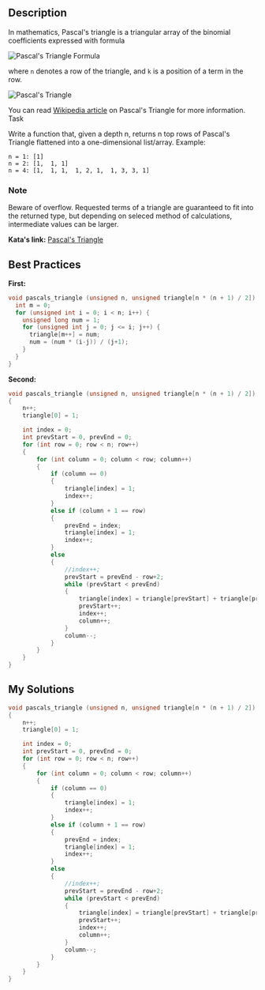 ## Description

In mathematics, Pascal's triangle is a triangular array of the binomial coefficients expressed with formula

![Pascal's Triangle Formula](https://wikimedia.org/api/rest_v1/media/math/render/svg/203b128a098e18cbb8cf36d004bd7282b28461bf)

where `n` denotes a row of the triangle, and `k` is a position of a term in the row.

![Pascal's Triangle](https://upload.wikimedia.org/wikipedia/commons/0/0d/PascalTriangleAnimated2.gif)


You can read [Wikipedia article](https://en.wikipedia.org/wiki/Pascal%27s_triangle) on Pascal's Triangle for more information.
Task

Write a function that, given a depth n, returns n top rows of Pascal's Triangle flattened into a one-dimensional list/array.
Example:

```
n = 1: [1]
n = 2: [1,  1, 1]
n = 4: [1,  1, 1,  1, 2, 1,  1, 3, 3, 1]
```

### Note

Beware of overflow. Requested terms of a triangle are guaranteed to fit into the returned type, but depending on seleced method of calculations, intermediate values can be larger.


**Kata's link:** [Pascal's Triangle](https://www.codewars.com/kata/5226eb40316b56c8d500030f/cpp)

## Best Practices

**First:**
```c
void pascals_triangle (unsigned n, unsigned triangle[n * (n + 1) / 2]) {
  int m = 0;
  for (unsigned int i = 0; i < n; i++) {
    unsigned long num = 1;
    for (unsigned int j = 0; j <= i; j++) {
      triangle[m++] = num;
      num = (num * (i-j)) / (j+1);
    }
  }
}
```

**Second:**
```c
void pascals_triangle (unsigned n, unsigned triangle[n * (n + 1) / 2])
{
    n++;
    triangle[0] = 1;

    int index = 0;
    int prevStart = 0, prevEnd = 0;
    for (int row = 0; row < n; row++)
    {
        for (int column = 0; column < row; column++)
        {
            if (column == 0)
            {
                triangle[index] = 1;
                index++;
            }
            else if (column + 1 == row)
            {
                prevEnd = index;
                triangle[index] = 1;
                index++;
            }
            else
            {
                //index++;
                prevStart = prevEnd - row+2;
                while (prevStart < prevEnd)
                {
                    triangle[index] = triangle[prevStart] + triangle[prevStart + 1];
                    prevStart++;
                    index++;
                    column++;
                }
                column--;
            }      
        }
    }
}
```

## My Solutions
```c
void pascals_triangle (unsigned n, unsigned triangle[n * (n + 1) / 2])
{
    n++;
    triangle[0] = 1;

    int index = 0;
    int prevStart = 0, prevEnd = 0;
    for (int row = 0; row < n; row++)
    {
        for (int column = 0; column < row; column++)
        {
            if (column == 0)
            {
                triangle[index] = 1;
                index++;
            }
            else if (column + 1 == row)
            {
                prevEnd = index;
                triangle[index] = 1;
                index++;
            }
            else
            {
                //index++;
                prevStart = prevEnd - row+2;
                while (prevStart < prevEnd)
                {
                    triangle[index] = triangle[prevStart] + triangle[prevStart + 1];
                    prevStart++;
                    index++;
                    column++;
                }
                column--;
            }      
        }
    }
}
```
